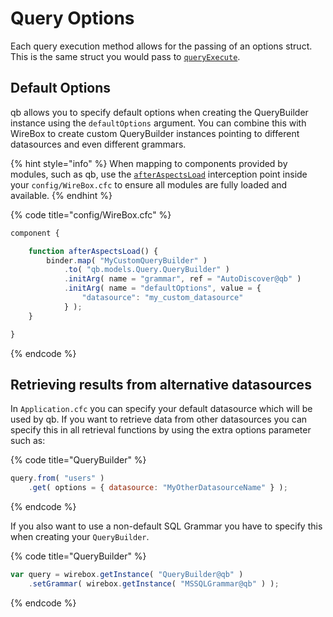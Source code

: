 # Query Options

Each query execution method allows for the passing of an options struct. This is the same struct you would pass to [`queryExecute`](https://cfdocs.org/queryexecute).

## Default Options

qb allows you to specify default options when creating the QueryBuilder instance using the `defaultOptions` argument. You can combine this with WireBox to create custom QueryBuilder instances pointing to different datasources and even different grammars.

{% hint style="info" %}
When mapping to components provided by modules, such as qb, use the [`afterAspectsLoad`](https://coldbox.ortusbooks.com/digging-deeper/interceptors/core-interception-points/application-life-cycle-events) interception point inside your `config/WireBox.cfc` to ensure all modules are fully loaded and available.
{% endhint %}

{% code title="config/WireBox.cfc" %}
```javascript
component {

    function afterAspectsLoad() {
        binder.map( "MyCustomQueryBuilder" )
            .to( "qb.models.Query.QueryBuilder" )
            .initArg( name = "grammar", ref = "AutoDiscover@qb" )
            .initArg( name = "defaultOptions", value = {
                "datasource": "my_custom_datasource" 
            } );
    }

}
```
{% endcode %}

## Retrieving results from alternative datasources

In `Application.cfc` you can specify your default datasource which will be used by qb. If you want to retrieve data from other datasources you can specify this in all retrieval functions by using the extra options parameter such as:

{% code title="QueryBuilder" %}
```javascript
query.from( "users" )
    .get( options = { datasource: "MyOtherDatasourceName" } );
```
{% endcode %}

If you also want to use a non-default SQL Grammar you have to specify this when creating your `QueryBuilder`.

{% code title="QueryBuilder" %}
```javascript
var query = wirebox.getInstance( "QueryBuilder@qb" )
    .setGrammar( wirebox.getInstance( "MSSQLGrammar@qb" ) );
```
{% endcode %}
